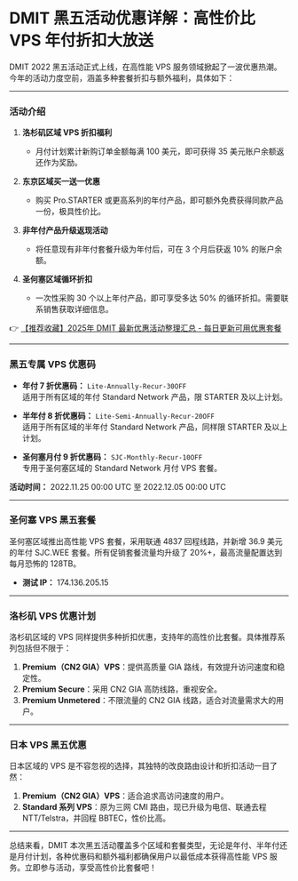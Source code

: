 # DMIT 黑五活动优惠详解：高性价比 VPS 年付折扣大放送

DMIT 2022 黑五活动正式上线，在高性能 VPS 服务领域掀起了一波优惠热潮。今年的活动力度空前，涵盖多种套餐折扣与额外福利，具体如下：

---

### 活动介绍

1. **洛杉矶区域 VPS 折扣福利**  
   - 月付计划累计新购订单金额每满 100 美元，即可获得 35 美元账户余额返还作为奖励。

2. **东京区域买一送一优惠**  
   - 购买 Pro.STARTER 或更高系列的年付产品，即可额外免费获得同款产品一份，极具性价比。

3. **非年付产品升级返现活动**  
   - 将任意现有非年付套餐升级为年付后，可在 3 个月后获返 10% 的账户余额。

4. **圣何塞区域循环折扣**  
   - 一次性采购 30 个以上年付产品，即可享受多达 50% 的循环折扣。需要联系销售获取详细信息。

👉 [【推荐收藏】2025年 DMIT 最新优惠活动整理汇总 - 每日更新可用优惠套餐](https://bit.ly/dmit_coupon)

---

### 黑五专属 VPS 优惠码

- **年付 7 折优惠码：** `Lite-Annually-Recur-30OFF`  
   适用于所有区域的年付 Standard Network 产品，限 STARTER 及以上计划。

- **半年付 8 折优惠码：** `Lite-Semi-Annually-Recur-20OFF`  
   适用于所有区域的半年付 Standard Network 产品，同样限 STARTER 及以上计划。

- **圣何塞月付 9 折优惠码：** `SJC-Monthly-Recur-10OFF`  
   专用于圣何塞区域的 Standard Network 月付 VPS 套餐。

**活动时间：** 2022.11.25 00:00 UTC 至 2022.12.05 00:00 UTC

---

### 圣何塞 VPS 黑五套餐

圣何塞区域推出高性能 VPS 套餐，采用联通 4837 回程线路，并新增 36.9 美元的年付 SJC.WEE 套餐。所有促销套餐流量均升级了 20%+，最高流量配置达到每月恐怖的 128TB。

- **测试 IP：** 174.136.205.15

---

### 洛杉矶 VPS 优惠计划

洛杉矶区域的 VPS 同样提供多种折扣优惠，支持年的高性价比套餐。具体推荐系列包括但不限于：

1. **Premium（CN2 GIA）VPS**：提供高质量 GIA 路线，有效提升访问速度和稳定性。
2. **Premium Secure**：采用 CN2 GIA 高防线路，重视安全。
3. **Premium Unmetered**：不限流量的 CN2 GIA 线路，适合对流量需求大的用户。

---

### 日本 VPS 黑五优惠

日本区域的 VPS 是不容忽视的选择，其独特的改良路由设计和折扣活动一目了然：

1. **Premium（CN2 GIA）VPS**：适合追求高访问速度的用户。
2. **Standard 系列 VPS**：原为三网 CMI 路由，现已升级为电信、联通去程 NTT/Telstra，并回程 BBTEC，性价比高。

---

总结来看，DMIT 本次黑五活动覆盖多个区域和套餐类型，无论是年付、半年付还是月付计划，各种优惠码和额外福利都确保用户以最低成本获得高性能 VPS 服务。立即参与活动，享受高性价比套餐吧！